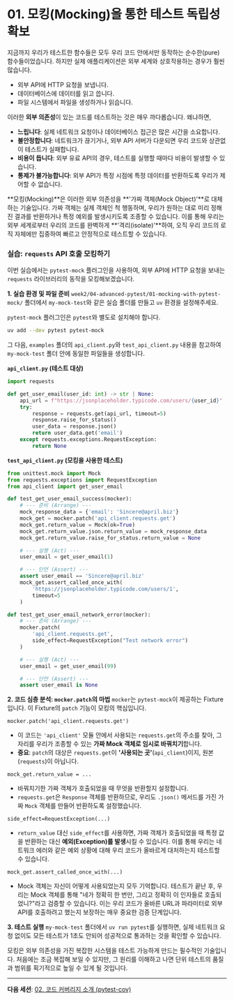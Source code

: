 # 01. 모킹(Mocking)을 통한 테스트 독립성 확보

지금까지 우리가 테스트한 함수들은 모두 우리 코드 안에서만 동작하는 순수한(pure) 함수들이었습니다. 하지만 실제 애플리케이션은 외부 세계와 상호작용하는 경우가 훨씬 많습니다.
-   외부 API에 HTTP 요청을 보냅니다.
-   데이터베이스에 데이터를 읽고 씁니다.
-   파일 시스템에서 파일을 생성하거나 읽습니다.

이러한 **외부 의존성**이 있는 코드를 테스트하는 것은 매우 까다롭습니다. 왜냐하면,
-   **느립니다**: 실제 네트워크 요청이나 데이터베이스 접근은 많은 시간을 소요합니다.
-   **불안정합니다**: 네트워크가 끊기거나, 외부 API 서버가 다운되면 우리 코드와 상관없이 테스트가 실패합니다.
-   **비용이 듭니다**: 외부 유료 API의 경우, 테스트를 실행할 때마다 비용이 발생할 수 있습니다.
-   **통제가 불가능합니다**: 외부 API가 특정 시점에 특정 데이터를 반환하도록 우리가 제어할 수 없습니다.

**모킹(Mocking)**은 이러한 외부 의존성을 **'가짜 객체(Mock Object)'**로 대체하는 기술입니다. 가짜 객체는 실제 객체인 척 행동하며, 우리가 원하는 대로 미리 정해진 결과를 반환하거나 특정 예외를 발생시키도록 조종할 수 있습니다. 이를 통해 우리는 외부 세계로부터 우리의 코드를 완벽하게 **'격리(isolate)'**하여, 오직 우리 코드의 로직 자체에만 집중하여 빠르고 안정적으로 테스트할 수 있습니다.

### 실습: `requests` API 호출 모킹하기

이번 실습에서는 `pytest-mock` 플러그인을 사용하여, 외부 API에 HTTP 요청을 보내는 `requests` 라이브러리의 동작을 모킹해보겠습니다.

**1. 실습 환경 및 파일 준비**
`week2/04-advanced-pytest/01-mocking-with-pytest-mock/` 폴더에서 `my-mock-test`와 같은 실습 폴더를 만들고 `uv` 환경을 설정해주세요.

`pytest-mock` 플러그인은 `pytest`와 별도로 설치해야 합니다.
```bash
uv add --dev pytest pytest-mock
```
그 다음, `examples` 폴더의 `api_client.py`와 `test_api_client.py` 내용을 참고하여 `my-mock-test` 폴더 안에 동일한 파일들을 생성합니다.

**`api_client.py` (테스트 대상)**
```python
import requests

def get_user_email(user_id: int) -> str | None:
    api_url = f"https://jsonplaceholder.typicode.com/users/{user_id}"
    try:
        response = requests.get(api_url, timeout=5)
        response.raise_for_status()
        user_data = response.json()
        return user_data.get('email')
    except requests.exceptions.RequestException:
        return None
```

**`test_api_client.py` (모킹을 사용한 테스트)**
```python
from unittest.mock import Mock
from requests.exceptions import RequestException
from api_client import get_user_email

def test_get_user_email_success(mocker):
    # --- 준비 (Arrange) ---
    mock_response_data = {'email': 'Sincere@april.biz'}
    mock_get = mocker.patch('api_client.requests.get')
    mock_get.return_value = Mock(ok=True)
    mock_get.return_value.json.return_value = mock_response_data
    mock_get.return_value.raise_for_status.return_value = None

    # --- 실행 (Act) ---
    user_email = get_user_email(1)

    # --- 단언 (Assert) ---
    assert user_email == 'Sincere@april.biz'
    mock_get.assert_called_once_with(
        'https://jsonplaceholder.typicode.com/users/1', 
        timeout=5
    )

def test_get_user_email_network_error(mocker):
    # --- 준비 (Arrange) ---
    mocker.patch(
        'api_client.requests.get', 
        side_effect=RequestException("Test network error")
    )

    # --- 실행 (Act) ---
    user_email = get_user_email(99)

    # --- 단언 (Assert) ---
    assert user_email is None
```

**2. 코드 심층 분석: `mocker.patch`의 마법**
`mocker`는 `pytest-mock`이 제공하는 Fixture입니다. 이 Fixture의 `patch` 기능이 모킹의 핵심입니다.

`mocker.patch('api_client.requests.get')`
-   이 코드는 `'api_client'` 모듈 안에서 사용되는 `requests.get`의 주소를 찾아, 그 자리를 우리가 조종할 수 있는 **가짜 Mock 객체로 임시로 바꿔치기**합니다.
-   **중요**: `patch`의 대상은 `requests.get`이 **'사용되는 곳'**(`api_client`)이지, 원본(`requests`)이 아닙니다.

`mock_get.return_value = ...`
-   바꿔치기한 가짜 객체가 호출되었을 때 무엇을 반환할지 설정합니다.
-   `requests.get`은 `Response` 객체를 반환하므로, 우리도 `.json()` 메서드를 가진 가짜 `Mock` 객체를 만들어 반환하도록 설정했습니다.

`side_effect=RequestException(...)`
-   `return_value` 대신 `side_effect`를 사용하면, 가짜 객체가 호출되었을 때 특정 값을 반환하는 대신 **예외(Exception)를 발생**시킬 수 있습니다. 이를 통해 우리는 네트워크 에러와 같은 예외 상황에 대해 우리 코드가 올바르게 대처하는지 테스트할 수 있습니다.

`mock_get.assert_called_once_with(...)`
-   Mock 객체는 자신이 어떻게 사용되었는지 모두 기억합니다. 테스트가 끝난 후, 우리는 Mock 객체를 통해 "네가 정확히 한 번만, 그리고 정확히 이 인자들로 호출되었니?"라고 검증할 수 있습니다. 이는 우리 코드가 올바른 URL과 파라미터로 외부 API를 호출하려고 했는지 보장하는 매우 중요한 검증 단계입니다.

**3. 테스트 실행**
`my-mock-test` 폴더에서 `uv run pytest`를 실행하면, 실제 네트워크 요청 없이도 모든 테스트가 1초도 안되어 성공적으로 통과하는 것을 확인할 수 있습니다.

모킹은 외부 의존성을 가진 복잡한 시스템을 테스트 가능하게 만드는 필수적인 기술입니다. 처음에는 조금 복잡해 보일 수 있지만, 그 원리를 이해하고 나면 단위 테스트의 품질과 범위를 획기적으로 높일 수 있게 될 것입니다.

---
**다음 세션**: [02. 코드 커버리지 소개 (pytest-cov)](../02-code-coverage-with-pytest-cov/README.md)
